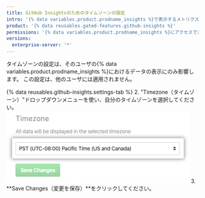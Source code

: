 ```yaml
---
title: GitHub Insightsのためのタイムゾーンの設定
intro: '{% data variables.product.prodname_insights %}で表示するメトリクスのタイムゾーンを設定できます。'
product: '{% data reusables.gated-features.github-insights %}'
permissions: '{% data variables.product.prodname_insights %}にアクセスできる人は、自身のタイムゾーンを設定できます。'
versions:
  enterprise-server: '*'
---
```


タイムゾーンの設定は、そのユーザの{% data variables.product.prodname_insights %}におけるデータの表示にのみ影響します。 この設定は、他のユーザには適用されません。

{% data reusables.github-insights.settings-tab %}
2. "Timezone（タイムゾーン）"ドロップダウンメニューを使い、自分のタイムゾーンを選択してください。 ![タイムゾーンのドロップダウンメニュー](/assets/images/help/insights/timezone-drop-down.png)
3. **Save Changes（変更を保存）**をクリックしてください。
